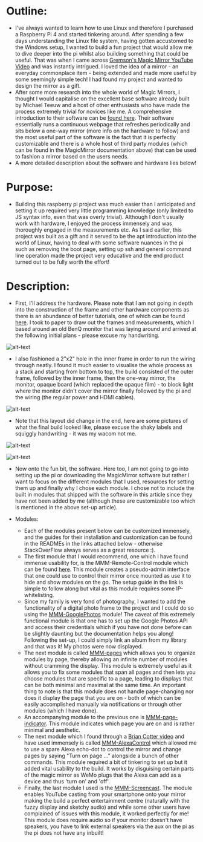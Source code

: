 # Outline:

- I've always wanted to learn how to use Linux and therefore I purchased a Raspberry Pi 4 and started tinkering around. After spending a few days understanding the Linux file system, having gotten accustomed to the Windows setup, I wanted to build a fun project that would allow me to dive deeper into the pi whilst also building something that could be useful. That was when I came across [Gremson's Magic Mirror YouTube Video](https://www.youtube.com/watch?v=aa3VVZA0e5Y) and was instantly intrigued. I loved the idea of a mirror - an everyday commonplace item - being extended and made more useful by some seemingly simple tech! I had found my project and wanted to design the mirror as a gift.
- After some more research into the whole world of Magic Mirrors, I thought I would capitalise on the excellent base software already built by Michael Teeuw and a host of other enthusiasts who have made the process extremely trivial for novices like me. A comprehensive introduction to their software can be [found here](https://magicmirror.builders/). Their software essentially runs a continuous webpage that refreshes periodically and sits below a one-way mirror (more info on the hardware to follow) and the most useful part of the software is the fact that it is perfectly customizable and there is a whole host of third party modules (which can be found in the MagicMirror documentation above) that can be used to fashion a mirror based on the users needs.
- A more detailed description about the software and hardware lies below!

# Purpose:

- Building this raspberry pi project was much easier than I anticipated and setting it up required very little programming knowledge (only limited to JS syntax info, even that was overly trivial). Although I don't usually work with hardware, I enjoyed the process immensely and was thoroughly engaged in the measurements etc. As I said earlier, this project was built as a gift and it served to be the apt introduction into the world of Linux, having to deal with some software nuances in the pi such as removing the boot page, setting up ssh and general command line operation made the project very educative and the end product turned out to be fully worth the effort!

# Description:

- First, I'll address the hardware. Please note that I am not going in depth into the construction of the frame and other hardware components as there is an abundance of better tutorials, one of which can be found [here](https://www.howtogeek.com/414647/how-to-build-a-smart-mirror/). I took to paper to draw out the frames and measurements, which I based around an old BenQ monitor that was laying around and arrived at the following initial plans - please excuse my handwriting.

![alt-text](https://github.com/akashvshroff/Raspberry_Pi_Smart_Mirror/blob/master/Footage/Initial_Plan_1.jpg)

- I also fashioned a 2"x2" hole in the inner frame in order to run the wiring through neatly. I found it much easier to visualise the whole process as a stack and starting from bottom to top, the build consisted of the outer frame, followed by the inner frame, then the one-way mirror, the monitor, opaque board (which replaced the opaque film) - to block light where the monitor didn't cover the mirror finally followed by the pi and the wiring (the regular power and HDMI cables).

![alt-text](https://github.com/akashvshroff/Raspberry_Pi_Smart_Mirror/blob/master/Footage/Initial_Plan_2.jpg)

- Note that this layout did change in the end, here are some pictures of what the final build looked like, please excuse the shaky labels and squiggly handwriting - it was my wacom not me.

![alt-text](https://github.com/akashvshroff/Raspberry_Pi_Smart_Mirror/blob/master/Footage/IMG_20200804_104601.jpg)

![alt-text](https://github.com/akashvshroff/Raspberry_Pi_Smart_Mirror/blob/master/Footage/IMG_20200814_165642.jpg)

- Now onto the fun bit, the software. Here too, I am not going to go into setting up the pi or downloading the MagicMirror software but rather I want to focus on the different modules that I used, resources for setting them up and finally why I chose each module. I chose not to include the built in modules that shipped with the software in this article since they have not been added by me (although these are customizable too which is mentioned in the above set-up article).

- Modules:
  - Each of the modules present below can be customized immensely, and the guides for their installation and customization can be found in the READMEs in the links attached below - otherwise StackOverFlow always serves as a great resource :).
  - The first module that I would recommend, one which I have found immense usability for, is the MMM-Remote-Control module which can be found [here](https://github.com/Jopyth/MMM-Remote-Control). This module creates a pseudo-admin interface that one could use to control their mirror once mounted as use it to hide and show modules on the go. The setup guide in the link is simple to follow along but vital as this module requires some IP-whitelisting.
  - Since my family is very fond of photography, I wanted to add the functionality of a digital photo frame to the project and I could do so using the [MMM-GooglePhotos](https://github.com/ChrisAcrobat/MMM-GooglePhotos) module! The caveat of this extremely functional module is that one has to set up the Google Photos API and access their credentials which if you have not done before can be slightly daunting but the documentation helps you along! Following the set-up, I could simply link an album from my library and that was it! My photos were now displayed.
  - The next module is called [MMM-pages](https://github.com/edward-shen/MMM-pages) which allows you to organize modules by page, thereby allowing an infinite number of modules without cramming the display. This module is extremely useful as it allows you to fix some modules that span all pages and then lets you choose modules that are specific to a page, leading to displays that can be both minimal and maximal at the same time. An important thing to note is that this module does not handle page-changing nor does it display the page that you are on - both of which can be easily accomplished manually via notifications or through other modules (which I have done).
  - An accompanying module to the previous one is [MMM-page-indicator](https://github.com/edward-shen/MMM-page-indicator). This module indicates which page you are on and is rather minimal and aesthetic.
  - The next module which I found through a [Brian Cotter video](https://www.youtube.com/watch?v=JogbkzNnVXI) and have used immensely is called [MMM-AlexaControl](https://github.com/JoChef2/MMM-AlexaControl) which allowed me to use a spare Alexa echo-dot to control the mirror and change pages by saying "Turn on page ..." alongside a bunch of other commands. This module required a bit of tinkering to set up but it added vital usability to the build. It works by disguising certain parts of the magic mirror as WeMo plugs that the Alexa can add as a device and thus 'turn on' and 'off'.
  - Finally, the last module I used is the [MMM-Screencast](https://github.com/kevinatown/MMM-Screencast). The module enables YouTube casting from your smartphone onto your mirror making the build a perfect entertainment centre (naturally with the fuzzy display and sketchy audio) and while some other users have complained of issues with this module, it worked perfectly for me! This module does require audio so if your monitor doesn't have speakers, you have to link external speakers via the aux on the pi as the pi does not have any inbuilt!
